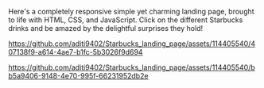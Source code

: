 Here's a completely responsive simple yet charming landing page, brought to life with HTML, CSS, and JavaScript. Click on the different Starbucks drinks and be amazed by the delightful surprises they hold!

https://github.com/aditi9402/Starbucks_landing_page/assets/114405540/407138f9-a614-4ae7-b1fc-5b3026f9d694

https://github.com/aditi9402/Starbucks_landing_page/assets/114405540/bb5a9406-9148-4e70-995f-66231952db2e

